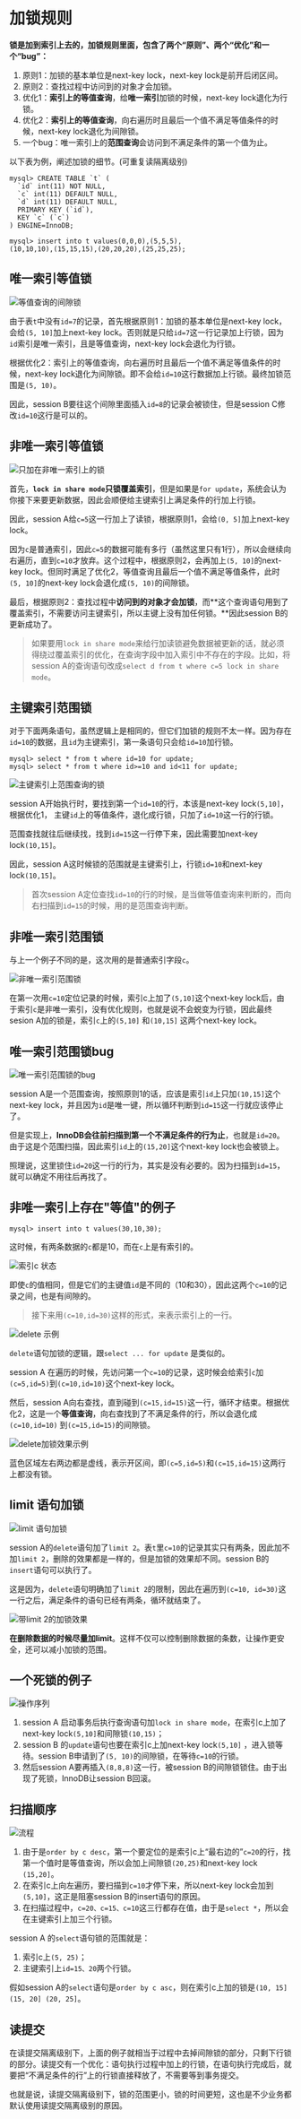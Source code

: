 # 加锁规则

**锁是加到索引上去的，加锁规则里面，包含了两个“原则”、两个“优化”和一个“bug”：**

1. 原则1：加锁的基本单位是next-key lock，next-key lock是前开后闭区间。
2. 原则2：查找过程中访问到的对象才会加锁。
3. 优化1：**索引上的等值查询**，给**唯一索引**加锁的时候，next-key lock退化为行锁。
4. 优化2：**索引上的等值查询**，向右遍历时且最后一个值不满足等值条件的时候，next-key lock退化为间隙锁。
5. 一个bug：唯一索引上的**范围查询**会访问到不满足条件的第一个值为止。

以下表为例，阐述加锁的细节。\(可重复读隔离级别\)

```text
mysql> CREATE TABLE `t` (
  `id` int(11) NOT NULL,
  `c` int(11) DEFAULT NULL,
  `d` int(11) DEFAULT NULL,
  PRIMARY KEY (`id`),
  KEY `c` (`c`)
) ENGINE=InnoDB;

mysql> insert into t values(0,0,0),(5,5,5),
(10,10,10),(15,15,15),(20,20,20),(25,25,25);
```

## 唯一索引等值锁

![&#x7B49;&#x503C;&#x67E5;&#x8BE2;&#x7684;&#x95F4;&#x9699;&#x9501;](../../.gitbook/assets/585dfa8d0dd71171a6fa16bed4ba816c.png)

由于表`t`中没有`id=7`的记录，首先根据原则1：加锁的基本单位是next-key lock，会给`(5, 10]`加上next-key lock。否则就是只给`id=7`这一行记录加上行锁，因为`id`索引是唯一索引，且是等值查询，next-key lock会退化为行锁。

根据优化2：索引上的等值查询，向右遍历时且最后一个值不满足等值条件的时候，next-key lock退化为间隙锁。即不会给`id=10`这行数据加上行锁。最终加锁范围是`(5, 10)`。

因此，session B要往这个间隙里面插入`id=8`的记录会被锁住，但是session C修改`id=10`这行是可以的。

## 非唯一索引等值锁

![&#x53EA;&#x52A0;&#x5728;&#x975E;&#x552F;&#x4E00;&#x7D22;&#x5F15;&#x4E0A;&#x7684;&#x9501;](../../.gitbook/assets/465990fe8f6b418ca3f9992bd1bb5465.png)

首先，**`lock in share mode`只锁覆盖索引**，但是如果是`for update`，系统会认为你接下来要更新数据，因此会顺便给主键索引上满足条件的行加上行锁。

因此，session A给`c=5`这一行加上了读锁，根据原则1，会给`(0, 5]`加上next-key lock。

因为`c`是普通索引，因此`c=5`的数据可能有多行（虽然这里只有1行），所以会继续向右遍历，直到`c=10`才放弃。这个过程中，根据原则2，会再加上`(5, 10]`的next-key lock。但同时满足了优化2，等值查询且最后一个值不满足等值条件，此时`(5, 10]`的next-key lock会退化成`(5, 10)`的间隙锁。

最后，根据原则2：查找过程中**访问到的对象才会加锁**，而**这个查询语句用到了覆盖索引，不需要访问主键索引，所以主键上没有加任何锁。**因此session B的更新成功了。

> 如果要用`lock in share mode`来给行加读锁避免数据被更新的话，就必须得绕过覆盖索引的优化，在查询字段中加入索引中不存在的字段。比如，将session A的查询语句改成`select d from t where c=5 lock in share mode`。

## 主键索引范围锁

对于下面两条语句，虽然逻辑上是相同的，但它们加锁的规则不太一样。因为存在`id=10`的数据，且`id`为主键索引，第一条语句只会给`id=10`加行锁。

```text
mysql> select * from t where id=10 for update;
mysql> select * from t where id>=10 and id<11 for update;
```

![&#x4E3B;&#x952E;&#x7D22;&#x5F15;&#x4E0A;&#x8303;&#x56F4;&#x67E5;&#x8BE2;&#x7684;&#x9501;](../../.gitbook/assets/30b839bf941f109b04f1a36c302aea80.png)

session A开始执行时，要找到第一个`id=10`的行，本该是next-key lock`(5,10]`，根据优化1， 主键`id`上的等值条件，退化成行锁，只加了`id=10`这一行的行锁。

范围查找就往后继续找，找到`id=15`这一行停下来，因此需要加next-key lock`(10,15]`。

因此，session A这时候锁的范围就是主键索引上，行锁`id=10`和next-key lock`(10,15]`。

> 首次session A定位查找`id=10`的行的时候，是当做等值查询来判断的，而向右扫描到`id=15`的时候，用的是范围查询判断。

## 非唯一索引范围锁

与上一个例子不同的是，这次用的是普通索引字段`c`。

![&#x975E;&#x552F;&#x4E00;&#x7D22;&#x5F15;&#x8303;&#x56F4;&#x9501;](../../.gitbook/assets/7381475e9e951628c9fc907f5a57697a.png)

在第一次用`c=10`定位记录的时候，索引c上加了`(5,10]`这个next-key lock后，由于索引`c`是非唯一索引，没有优化规则，也就是说不会蜕变为行锁，因此最终sesion A加的锁是，索引`c`上的`(5,10]` 和`(10,15]` 这两个next-key lock。

## 唯一索引范围锁bug

![&#x552F;&#x4E00;&#x7D22;&#x5F15;&#x8303;&#x56F4;&#x9501;&#x7684;bug](../../.gitbook/assets/b105f8c4633e8d3a84e6422b1b1a316d.png)

session A是一个范围查询，按照原则1的话，应该是索引`id`上只加`(10,15]`这个next-key lock，并且因为`id`是唯一键，所以循环判断到`id=15`这一行就应该停止了。

但是实现上，**InnoDB会往前扫描到第一个不满足条件的行为止**，也就是`id=20`。由于这是个范围扫描，因此索引`id`上的`(15,20]`这个next-key lock也会被锁上。

照理说，这里锁住`id=20`这一行的行为，其实是没有必要的。因为扫描到`id=15`，就可以确定不用往后再找了。

## 非唯一索引上存在"等值"的例子

```text
mysql> insert into t values(30,10,30);
```

这时候，有两条数据的`c`都是10，而在`c`上是有索引的。

![&#x7D22;&#x5F15;c &#x72B6;&#x6001;](../../.gitbook/assets/1587551437462.png)

即使`c`的值相同，但是它们的主键值`id`是不同的（10和30），因此这两个`c=10`的记录之间，也是有间隙的。

> 接下来用`(c=10,id=30)`这样的形式，来表示索引上的一行。

![delete &#x793A;&#x4F8B;](../../.gitbook/assets/b55fb0a1cac3500b60e1cf9779d2da78.png)

`delete`语句加锁的逻辑，跟`select ... for update` 是类似的。

session A 在遍历的时候，先访问第一个`c=10`的记录，这时候会给索引`c`加`(c=5,id=5)`到`(c=10,id=10)`这个next-key lock。

然后，session A向右查找，直到碰到`(c=15,id=15)`这一行，循环才结束。根据优化2，这是一个**等值查询**，向右查找到了不满足条件的行，所以会退化成`(c=10,id=10)` 到`(c=15,id=15)`的间隙锁。

![delete&#x52A0;&#x9501;&#x6548;&#x679C;&#x793A;&#x4F8B;](../../.gitbook/assets/1587551880499.png)

蓝色区域左右两边都是虚线，表示开区间，即`(c=5,id=5)`和`(c=15,id=15)`这两行上都没有锁。

## limit 语句加锁

![limit &#x8BED;&#x53E5;&#x52A0;&#x9501;](../../.gitbook/assets/afc3a08ae7a254b3251e41b2a6dae02e.png)

session A的`delete`语句加了`limit 2`。表`t`里`c=10`的记录其实只有两条，因此加不加`limit 2`，删除的效果都是一样的，但是加锁的效果却不同。session B的`insert`语句可以执行了。

这是因为，`delete`语句明确加了`limit 2`的限制，因此在遍历到`(c=10, id=30)`这一行之后，满足条件的语句已经有两条，循环就结束了。

![&#x5E26;limit 2&#x7684;&#x52A0;&#x9501;&#x6548;&#x679C;](../../.gitbook/assets/1587551941024.png)

**在删除数据的时候尽量加limit**。这样不仅可以控制删除数据的条数，让操作更安全，还可以减小加锁的范围。

## 一个死锁的例子

![&#x64CD;&#x4F5C;&#x5E8F;&#x5217;](../../.gitbook/assets/7b911a4c995706e8aa2dd96ff0f36506.png)

1. session A 启动事务后执行查询语句加`lock in share mode`，在索引c上加了next-key lock`(5,10]`和间隙锁`(10,15)`；
2. session B 的`update`语句也要在索引c上加next-key lock`(5,10]` ，进入锁等待。session B申请到了`(5, 10)`的间隙锁，在等待`c=10`的行锁。
3. 然后session A要再插入`(8,8,8)`这一行，被session B的间隙锁锁住。由于出现了死锁，InnoDB让session B回滚。

## 扫描顺序

![&#x6D41;&#x7A0B;](../../.gitbook/assets/3a7578e104612a188a2d574eaa3bd81e.png)

1. 由于是`order by c desc`，第一个要定位的是索引c上“最右边的”`c=20`的行，找第一个值时是等值查询，所以会加上间隙锁`(20,25)`和next-key lock `(15,20]`。
2. 在索引c上向左遍历，要扫描到`c=10`才停下来，所以next-key lock会加到`(5,10]`，这正是阻塞session B的insert语句的原因。
3. 在扫描过程中，`c=20、c=15、c=10`这三行都存在值，由于是`select *`，所以会在主键索引上加三个行锁。

session A 的`select`语句锁的范围就是：

1. 索引c上`(5, 25)`；
2. 主键索引上`id=15、20`两个行锁。

假如session A的`select`语句是`order by c asc`，则在索引c上加的锁是`(10, 15] (15, 20] (20, 25]`。

## 读提交

在读提交隔离级别下，上面的例子就相当于过程中去掉间隙锁的部分，只剩下行锁的部分。读提交有一个优化：语句执行过程中加上的行锁，在语句执行完成后，就要把“不满足条件的行”上的行锁直接释放了，不需要等到事务提交。

也就是说，读提交隔离级别下，锁的范围更小，锁的时间更短，这也是不少业务都默认使用读提交隔离级别的原因。


